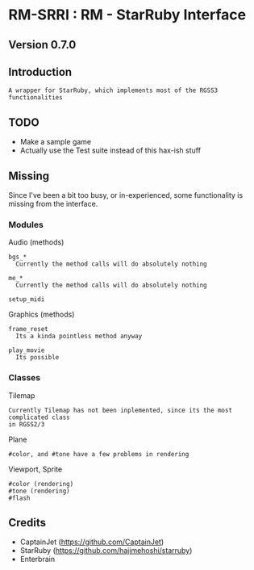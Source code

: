 # RM-SRRI : RM - StarRuby Interface
## Version 0.7.0

## Introduction
```
A wrapper for StarRuby, which implements most of the RGSS3
functionalities
```

## TODO
- Make a sample game
- Actually use the Test suite instead of this hax-ish stuff

## Missing
Since I've been a bit too busy, or in-experienced, some functionality is missing
from the interface.

### Modules
Audio (methods)
```
bgs_*
  Currently the method calls will do absolutely nothing

me_*
  Currently the method calls will do absolutely nothing

setup_midi
```

Graphics (methods)
```
frame_reset
  Its a kinda pointless method anyway

play_movie
  Its possible
```

### Classes
Tilemap
```
Currently Tilemap has not been inplemented, since its the most complicated class
in RGSS2/3
```

Plane
```
#color, and #tone have a few problems in rendering
```

Viewport, Sprite
```
#color (rendering)
#tone (rendering)
#flash
```

## Credits
- CaptainJet (https://github.com/CaptainJet)
- StarRuby (https://github.com/hajimehoshi/starruby)
- Enterbrain

